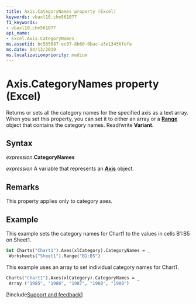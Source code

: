 ```yaml
---
title: Axis.CategoryNames property (Excel)
keywords: vbaxl10.chm561077
f1_keywords:
- vbaxl10.chm561077
api_name:
- Excel.Axis.CategoryNames
ms.assetid: bc565687-ec07-8b60-0bac-a3e13456fefe
ms.date: 04/13/2019
ms.localizationpriority: medium
---
```



# Axis.CategoryNames property (Excel)

Returns or sets all the category names for the specified axis as a text array. When you set this property, you can set it to either an array or a **[Range](Excel.Range(object).md)** object that contains the category names. Read/write **Variant**.


## Syntax

_expression_.**CategoryNames**

_expression_ A variable that represents an **[Axis](Excel.Axis(object).md)** object.


## Remarks

This property applies only to category axes.


## Example

This example sets the category names for Chart1 to the values in cells B1:B5 on Sheet1.

```vb
Set Charts("Chart1").Axes(xlCategory).CategoryNames = _ 
 Worksheets("Sheet1").Range("B1:B5")
```

This example uses an array to set individual category names for Chart1.

```vb
Charts("Chart1").Axes(xlCategory).CategoryNames = _ 
 Array ("1985", "1986", "1987", "1988", "1989")
```



[!include[Support and feedback](~/includes/feedback-boilerplate.md)]
